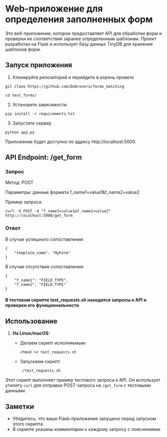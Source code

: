 # Web-приложение для определения заполненных форм

Это веб-приложение, которое предоставляет API для обработки форм и проверки их соответствия заранее определенным шаблонам. Проект разработан на Flask и использует базу данных TinyDB для хранения шаблонов форм.

## Запуск приложения

1. Клонируйте репозиторий и перейдите в корень проветк
```
git clone https://github.com/Dobrovera/forms_matching
```
```
cd test_forms/
```

2. Установите зависимости:

```
pip install -r requirements.txt
```

3. Запустите сервер

```
python app.py
```
Приложение будет доступно по адресу http://localhost:5000.

## API Endpoint: /get_form
### Запрос
Метод: POST

Параметры: данные формата f_name1=value1&f_name2=value2

Пример запроса:

```
curl -X POST -d "f_name1=value1&f_name2=value2" http://localhost:5000/get_form
```

### Ответ
В случае успешного сопоставления:

```
{
    "template_name": "MyForm"
}
```

В случае отсутствия сопоставления:

```
{
    "f_name1": "FIELD_TYPE",
    "f_name2": "FIELD_TYPE"
}
```


#### В тестовом скрипте test_requests.sh находятся запросы к API и проверки его функциональности
## Использование

1. **На Linux/macOS:**

   - Делаем скрипт исполняемым:

     ```
     chmod +x test_requests.sh
     ```

   - Запускаем скрипт:

     ```
     ./test_requests.sh
     ```
Этот скрипт выполняет пример тестового запроса к API. Он использует утилиту `curl` для отправки POST-запроса на `/get_form` с тестовыми данными.

## Заметки

- Убедитесь, что ваше Flask-приложение запущено перед запуском этого скрипта
- В скрипте указаны комментарии к каждому запросу с пояснениями
